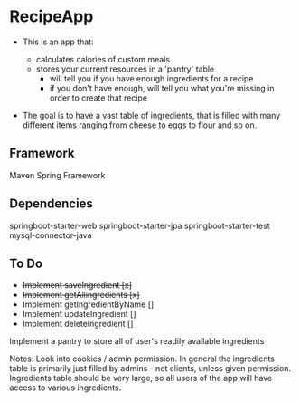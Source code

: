 # RecipeApp
- This is an app that:
	- calculates calories of custom meals
	- stores your current resources in a 'pantry' table
		- will tell you if you have enough ingredients for a recipe
		- if you don't have enough, will tell you what you're missing in order to create that recipe
	
- The goal is to have a vast table of ingredients, that is filled with
many different items ranging from cheese to eggs to flour and so on. 

## Framework ##
Maven 
Spring Framework

## Dependencies ##
springboot-starter-web
springboot-starter-jpa
springboot-starter-test
mysql-connector-java

## To Do ##
- ~~Implement saveIngredient [x]~~
- ~~Implement getAllingredients [x]~~
- Implement getIngredientByName []
- Implement updateIngredient []
- Implement deleteIngredient []


Implement a pantry to store all of user's readily available ingredients
	

Notes: Look into cookies / admin permission. In general the ingredients table is primarily just filled by admins - not clients, unless given permission.
Ingredients table should be very large, so all users of the app will have access to various ingredients. 

